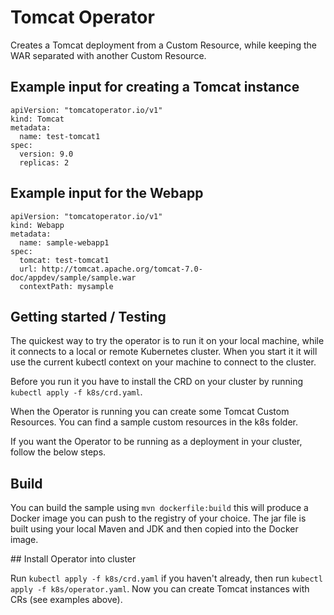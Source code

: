 # Tomcat Operator

Creates a Tomcat deployment from a Custom Resource, while keeping the WAR separated with another Custom Resource.

## Example input for creating a Tomcat instance
```
apiVersion: "tomcatoperator.io/v1"
kind: Tomcat
metadata:
  name: test-tomcat1
spec:
  version: 9.0
  replicas: 2
```

## Example input for the Webapp
```
apiVersion: "tomcatoperator.io/v1"
kind: Webapp
metadata:
  name: sample-webapp1
spec:
  tomcat: test-tomcat1
  url: http://tomcat.apache.org/tomcat-7.0-doc/appdev/sample/sample.war
  contextPath: mysample
```

## Getting started / Testing

The quickest way to try the operator is to run it on your local machine, while it connects to a local or remote Kubernetes cluster. When you start it it will use the current kubectl context on your machine to connect to the cluster.

Before you run it you have to install the CRD on your cluster by running `kubectl apply -f k8s/crd.yaml`.

When the Operator is running you can create some Tomcat Custom Resources. You can find a sample custom resources in the k8s folder.

If you want the Operator to be running as a deployment in your cluster, follow the below steps.

## Build
You can build the sample using `mvn dockerfile:build` this will produce a Docker image you can push to the registry of your choice. The jar file is built using your local Maven and JDK and then copied into the Docker image.

## Install Operator into cluster

Run `kubectl apply -f k8s/crd.yaml` if you haven't already, then run `kubectl apply -f k8s/operator.yaml`. Now you can create Tomcat instances with CRs (see examples above).
